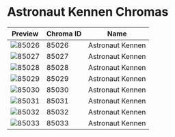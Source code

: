 # Astronaut Kennen Chromas

| Preview | Chroma ID | Name |
|---------|-----------|------|
| ![85026](https://raw.communitydragon.org/latest/plugins/rcp-be-lol-game-data/global/default/v1/champion-chroma-images/85/85026.png) | 85026 | Astronaut Kennen |
| ![85027](https://raw.communitydragon.org/latest/plugins/rcp-be-lol-game-data/global/default/v1/champion-chroma-images/85/85027.png) | 85027 | Astronaut Kennen |
| ![85028](https://raw.communitydragon.org/latest/plugins/rcp-be-lol-game-data/global/default/v1/champion-chroma-images/85/85028.png) | 85028 | Astronaut Kennen |
| ![85029](https://raw.communitydragon.org/latest/plugins/rcp-be-lol-game-data/global/default/v1/champion-chroma-images/85/85029.png) | 85029 | Astronaut Kennen |
| ![85030](https://raw.communitydragon.org/latest/plugins/rcp-be-lol-game-data/global/default/v1/champion-chroma-images/85/85030.png) | 85030 | Astronaut Kennen |
| ![85031](https://raw.communitydragon.org/latest/plugins/rcp-be-lol-game-data/global/default/v1/champion-chroma-images/85/85031.png) | 85031 | Astronaut Kennen |
| ![85032](https://raw.communitydragon.org/latest/plugins/rcp-be-lol-game-data/global/default/v1/champion-chroma-images/85/85032.png) | 85032 | Astronaut Kennen |
| ![85033](https://raw.communitydragon.org/latest/plugins/rcp-be-lol-game-data/global/default/v1/champion-chroma-images/85/85033.png) | 85033 | Astronaut Kennen |